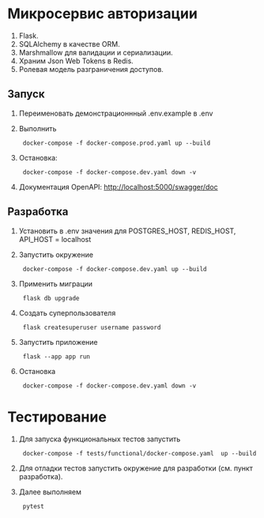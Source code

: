 # Микросервис авторизации

1. Flask.
2. SQLAlchemy в качестве ORM.
3. Marshmallow для валидации и сериализации.
4. Храним Json Web Tokens в Redis.
6. Ролевая модель разграничения доступов.

## Запуск

1. Переименовать демонстрационнный .env.example в .env
2. Выполнить

        docker-compose -f docker-compose.prod.yaml up --build

3. Остановка:

        docker-compose -f docker-compose.dev.yaml down -v

4. Документация OpenAPI: [http://localhost:5000/swagger/doc](http://localhost:5000/swagger/doc)

## Разработка

1. Установить в .env значения для POSTGRES_HOST, REDIS_HOST, API_HOST = localhost
2. Запустить окружение

        docker-compose -f docker-compose.dev.yaml up --build

3. Применить миграции

        flask db upgrade

4. Создать суперпользователя

        flask createsuperuser username password

5. Запустить приложение

        flask --app app run

6. Остановка

        docker-compose -f docker-compose.dev.yaml down -v


# Тестирование

1. Для запуска функциональных тестов запустить

        docker-compose -f tests/functional/docker-compose.yaml  up --build

2. Для отладки тестов запустить окружение для разработки (см. пункт разработка).

3. Далее выполняем

        pytest
